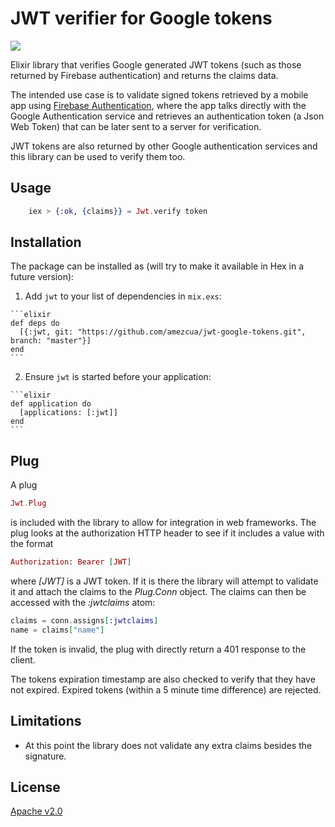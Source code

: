 
# JWT verifier for Google tokens

![](https://api.travis-ci.org/amezcua/jwt-google-tokens.svg?branch=master)

Elixir library that verifies Google generated JWT tokens (such as those returned by Firebase authentication) and returns the claims data.

The intended use case is to validate signed tokens retrieved by a mobile app using [Firebase Authentication](https://firebase.google.com/docs/auth/), where the app talks directly with the Google Authentication service and retrieves an authentication token (a Json Web Token) that can be later sent to a server for verification.  

JWT tokens are also returned by other Google authentication services and this library can be used to verify them too. 

## Usage

```elixir
    iex > {:ok, {claims}} = Jwt.verify token
```

## Installation

The package can be installed as (will try to make it available in Hex in a future version):

  1. Add `jwt` to your list of dependencies in `mix.exs`:

    ```elixir
    def deps do
      [{:jwt, git: "https://github.com/amezcua/jwt-google-tokens.git", branch: "master"}]
    end
    ```

  2. Ensure `jwt` is started before your application:

    ```elixir
    def application do
      [applications: [:jwt]]
    end
    ```

## Plug

A plug 

```elixir
Jwt.Plug
```

is included with the library to allow for integration in web frameworks. The plug looks at the authorization HTTP header to see if it includes a value with the format

```elixir
Authorization: Bearer [JWT]
```

where *[JWT]* is a JWT token. If it is there the library will attempt to validate it and attach the claims to the *Plug.Conn* object. The claims can then be accessed with the *:jwtclaims* atom:

```elixir
claims = conn.assigns[:jwtclaims]
name = claims["name"]
```

If the token is invalid, the plug with directly return a 401 response to the client.

The tokens expiration timestamp are also checked to verify that they have not expired. Expired tokens (within a 5 minute time difference) are rejected.

## Limitations

* At this point the library does not validate any extra claims besides the signature.

## License

[Apache v2.0](https://opensource.org/licenses/Apache-2.0)